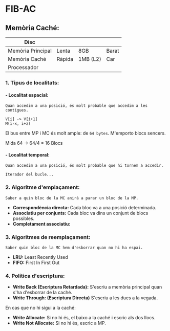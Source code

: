 # FIB-AC

## Memòria Caché:

Disc| | | |
-|-|-|-|
Memòria Principal | Lenta | 8GB | Barat
Memòria Caché | Ràpida | 1MB (L2) | Car
Processador |

### 1. Tipus de localitats:

#### - Localitat espacial:
```
Quan accedim a una posició, és molt probable que accedim a les contigues.

V[i] -> V[i+1]
M(i-x, i+z)
```

El bus entre MP i MC és molt ample: de `64 bytes`. M'emporto blocs sencers.

Mida 64 -> 64/4 = 16 Blocs

#### - Localitat temporal:
```
Quan accedim a una posició, és molt probable que hi tornem a accedir.

Iterador del bucle...
```

### 2. Algoritme d'emplaçament:
```
Saber a quin bloc de la MC anirà a parar un bloc de la MP.
```

- **Correspondència directa:** Cada bloc va a una posició determinada.
- **Associatiu per conjunts:** Cada bloc va dins un conjunt de blocs possibles.
- **Completament associatiu:**

### 3. Algoritmes de reemplaçament:
```
Saber quin bloc de la MC hem d'esborrar quan no hi ha espai.
```

- **LRU:** Least Recently Used
- **FIFO:** First In First Out

### 4. Política d'escriptura:

- **Write Back (Escriptura Retardada):** S'escriu a memòria principal quan s'ha d'esborrar de la caché.
- **Write Through: (Escriptura Directa)** S'escriu a les dues a la vegada.

En cas que no hi sigui a la caché:
- **Write Allocate:** Si no hi és, el baixo a la caché i escric als dos llocs.
- **Write Not Allocate:** Si no hi és, escric a MP.
